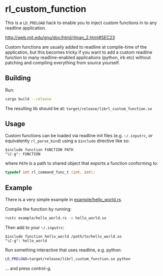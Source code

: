 # rl_custom_function

This is a `LD_PRELOAD` hack to enable you to inject custom
functions in to any readline application.

http://web.mit.edu/gnu/doc/html/rlman_2.html#SEC23

Custom functions are usually added to readline at compile-time
of the application, but this becomes tricky if you want to add
a custom readline function to many readline-enabled applications
(python, irb etc) without patching and compiling everything from
source yourself.

## Building

Run:
```bash
cargo build --release
```

The resulting lib should be at: `target/release/librl_custom_function.so`

## Usage

Custom functions can be loaded via readline init files
(e.g. `~/.inputrc`, or equivalently `rl_parse_bind`)
using a `$include` directive like so:
```
$include function FUNCTION PATH
"\C-g": FUNCTION
```
where `PATH` is a path to shared object that exports a function conforming to:
```c
typedef int rl_command_func_t (int, int);
```

## Example

There is a very simple example in [example/hello_world.rs](example/hello_world.rs).

Compile the function by running:
```bash
rustc example/hello_world.rs -o hello_world.so
```

Then add to your `~/.inputrc`:
```
$include function hello_world /path/to/hello_world.so
"\C-g": hello_world
```

Run something interactive that uses readline, e.g. python:
```bash
LD_PRELOAD=target/release/librl_custom_function.so python
```

... and press control-g.
